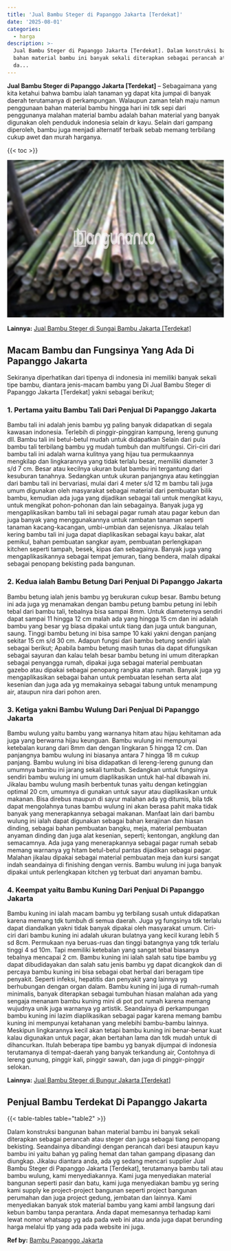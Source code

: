 ```yaml
---
title: 'Jual Bambu Steger di Papanggo Jakarta [Terdekat]'
date: '2025-08-01'
categories:
  - harga
description: >-
  Jual Bambu Steger di Papanggo Jakarta [Terdekat]. Dalam konstruksi bangunan
  bahan material bambu ini banyak sekali diterapkan sebagai perancah atau steger
  da...
---
```


**Jual Bambu Steger di Papanggo Jakarta \[Terdekat\]** – Sebagaimana yang kita ketahui bahwa bambu ialah tanaman yg dapat kita jumpai di banyak daerah terutamanya di perkampungan. Walaupun zaman telah maju namun penggunaan bahan material bambu hingga hari ini tdk sepi dari penggunanya malahan material bambu adalah bahan material yang banyak digunakan oleh penduduk indonesia selain dr kayu. Selain dari gampang diperoleh, bambu juga menjadi alternatif terbaik sebab memang terbilang cukup awet dan murah harganya.

{{< toc >}}

![Jual Bambu Steger di Papanggo Jakarta [Terdekat]](/images/jual-bambu-tali-24.png)

**Lainnya:** [Jual Bambu Steger di Sungai Bambu Jakarta \[Terdekat\]](https://bambu.bangunan.co/jual-bambu-steger-di-sungai-bambu-jakarta-terdekat/)

## Macam Bambu dan Fungsinya Yang Ada Di Papanggo Jakarta

Sekiranya diperhatikan dari tipenya di indonesia ini memiliki banyak sekali tipe bambu, diantara jenis-macam bambu yang Di Jual Bambu Steger di Papanggo Jakarta \[Terdekat\] yakni sebagai berikut;

### 1\. Pertama yaitu Bambu Tali Dari Penjual Di Papanggo Jakarta

Bambu tali ini adalah jenis bambu yg paling banyak didapatkan di segala kawasan indonesia. Terlebih di pinggir-pinggiran kampung, lereng gunung dll. Bambu tali ini betul-betul mudah untuk didapatkan Selain dari pula bambu tali terbilang bambu yg mudah tumbuh dan multifungsi. Ciri-ciri dari bambu tali ini adalah warna kulitnya yang hijau tua permukaannya mengkilap dan lingkarannya yang tidak terlalu besar, memiliki diameter 3 s/d 7 cm. Besar atau kecilnya ukuran bulat bambu ini tergantung dari kesuburan tanahnya. Sedangkan untuk ukuran panjangnya atau ketinggian dari bambu tali ini bervariasi, mulai dari 4 meter s/d 12 m bambu tali juga umum digunakan oleh masyarakat sebagai material dari pembuatan bilik bambu, kemudian ada juga yang dijadikan sebagai tali untuk mengikat kayu, untuk mengikat pohon-pohonan dan lain sebagainya. Banyak juga yg mengaplikasikan bambu tali ini sebagai pagar rumah atau pagar kebun dan juga banyak yang menggunakannya untuk rambatan tanaman seperti tanaman kacang-kacangan, umbi-umbian dan sejenisnya. Jikalau telah kering bambu tali ini juga dapat diaplikasikan sebagai kayu bakar, alat pemikul, bahan pembuatan sangkar ayam, pembuatan perlengkapan kitchen seperti tampah, besek, kipas dan sebagainya. Banyak juga yang mengaplikasikannya sebagai tempat jemuran, tiang bendera, malah dipakai sebagai penopang bekisting pada bangunan.

### 2\. Kedua ialah Bambu Betung Dari Penjual Di Papanggo Jakarta

Bambu betung ialah jenis bambu yg berukuran cukup besar. Bambu betung ini ada juga yg menamakan dengan bambu petung bambu petung ini lebih tebal dari bambu tali, tebalnya bisa sampai 8mm. Untuk diameternya sendiri dapat sampai 11 hingga 12 cm malah ada yang hingga 15 cm dan ini adalah bambu yang besar yg biasa dipakai untuk tiang dan juga untuk bangunan, saung. Tinggi bambu betung ini bisa sampe 10 kaki yakni dengan panjang sekitar 15 cm s/d 30 cm. Adapun fungsi dari bambu betung sendiri ialah sebagai berikut; Apabila bambu betung masih tunas dia dapat difungsikan sebagai sayuran dan kalau telah besar bambu betung ini umum diterapkan sebagai penyangga rumah, dipakai juga sebagai material pembuatan gazebo atau dipakai sebagai penopang rangka atap rumah. Banyak juga yg mengaplikasikan sebagai bahan untuk pembuatan lesehan serta alat kesenian dan juga ada yg memakainya sebagai tabung untuk menampung air, ataupun nira dari pohon aren.

### 3\. Ketiga yakni Bambu Wulung Dari Penjual Di Papanggo Jakarta

Bambu wulung yaitu bambu yang warnanya hitam atau hijau kehitaman ada juga yang berwarna hijau keunguan. Bambu wulung ini mempunyai ketebalan kurang dari 8mm dan dengan lingkaran 5 hingga 12 cm. Dan panjangnya bambu wulung ini biasanya antara 7 hingga 18 m cukup panjang. Bambu wulung ini bisa didapatkan di lereng-lereng gunung dan umumnya bambu ini jarang sekali tumbuh. Sedangkan untuk fungsinya sendiri bambu wulung ini umum diaplikasikan untuk hal-hal dibawah ini. Jikalau bambu wulung masih berbentuk tunas yaitu dengan ketinggian optimal 20 cm, umumnya di gunakan untuk sayur atau diaplikasikan untuk makanan. Bisa direbus maupun di sayur malahan ada yg ditumis, bila tdk dapat mengolahnya tunas bambu wulung ini akan berasa pahit maka tidak banyak yang menerapkannya sebagai makanan. Manfaat lain dari bambu wulung ini ialah dapat digunakan sebagai bahan kerajinan dan hiasan dinding, sebagai bahan pembuatan bangku, meja, material pembuatan anyaman dinding dan juga alat kesenian, seperti; kentongan, angklung dan semacamnya. Ada juga yang menerapkannya sebagai pagar rumah sebab memang warnanya yg hitam betul-betul pantas dijadikan sebagai pagar. Malahan jikalau dipakai sebagai material pembuatan meja dan kursi sangat indah seandainya di finishing dengan vernis. Bambu wulung ini juga banyak dipakai untuk perlengkapan kitchen yg terbuat dari anyaman bambu.

### 4\. Keempat yaitu Bambu Kuning Dari Penjual Di Papanggo Jakarta

Bambu kuning ini ialah macam bambu yg terbilang susah untuk didapatkan karena memang tdk tumbuh di semua daerah. Juga yg fungsinya tdk terlalu dapat diandalkan yakni tidak banyak dipakai oleh masyarakat umum. Ciri-ciri dari bambu kuning ini adalah ukuran bulatnya yang kecil kurang lebih 5 sd 8cm. Permukaan nya beruas-ruas dan tinggi batangnya yang tdk terlalu tinggi 4 sd 10m. Tapi memiliki ketebalan yang sangat tebal biasanya tebalnya mencapai 2 cm. Bambu kuning ini ialah salah satu tipe bambu yg dapat dibudidayakan dan salah satu jenis bambu yg dapat dicangkok dan di percaya bambu kuning ini bisa sebagai obat herbal dari beragam tipe penyakit. Seperti infeksi, hepatitis dan penyakit yang lainnya yg berhubungan dengan organ dalam. Bambu kuning ini juga di rumah-rumah minimalis, banyak diterapkan sebagai tumbuhan hiasan malahan ada yang sengaja menanam bambu kuning mini di pot pot rumah karena memang wujudnya unik juga warnanya yg artistik. Seandainya di perkampungan bambu kuning ini lazim diaplikasikan sebagai pagar karena memang bambu kuning ini mempunyai ketahanan yang melebihi bambu-bambu lainnya. Meskipun lingkarannya kecil akan tetapi bambu kuning ini benar-benar kuat kalau digunakan untuk pagar, akan bertahan lama dan tdk mudah untuk di dihancurkan. Itulah beberapa tipe bambu yg banyak dijumpai di indonesia terutamanya di tempat-daerah yang banyak terkandung air, Contohnya di lereng gunung, pinggir kali, pinggir sawah, dan juga di pinggir-pinggir selokan.

**Lainnya:** [Jual Bambu Steger di Bungur Jakarta \[Terdekat\]](https://bambu.bangunan.co/jual-bambu-steger-di-bungur-jakarta-terdekat/)

## Penjual Bambu Terdekat Di Papanggo Jakarta

{{< table-tables table="table2" >}}

Dalam konstruksi bangunan bahan material bambu ini banyak sekali diterapkan sebagai perancah atau steger dan juga sebagai tiang penopang bekisting. Seandainya dibandingi dengan perancah dari besi ataupun kayu bambu ini yaitu bahan yg paling hemat dan tahan gampang dipasang dan diungkap. Jikalau diantara anda, ada yg sedang mencari supplier Jual Bambu Steger di Papanggo Jakarta \[Terdekat\], terutamanya bambu tali atau bambu wulung, kami menyediakannya. Kami juga menyediakan material bangunan seperti pasir dan batu, kami juga menyediakan bambu yg sering kami supply ke project-project bangunan seperti project bangunan perumahan dan juga project gedung, jembatan dan lainnya. Kami menyediakan banyak stok material bambu yang kami ambil langsung dari kebun bambu tanpa perantara. Anda dapat memesannya terhadap kami lewat nomor whatsapp yg ada pada web ini atau anda juga dapat berunding harga melalui tlp yang ada pada website ini juga.

**Ref by:** [Bambu Papanggo Jakarta](https://id.wikipedia.org/wiki/Bambu)
